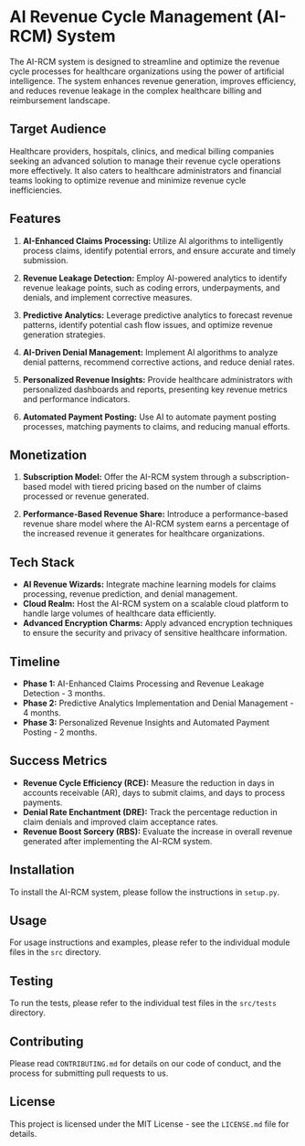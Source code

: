 # AI Revenue Cycle Management (AI-RCM) System

The AI-RCM system is designed to streamline and optimize the revenue cycle processes for healthcare organizations using the power of artificial intelligence. The system enhances revenue generation, improves efficiency, and reduces revenue leakage in the complex healthcare billing and reimbursement landscape.

## Target Audience

Healthcare providers, hospitals, clinics, and medical billing companies seeking an advanced solution to manage their revenue cycle operations more effectively. It also caters to healthcare administrators and financial teams looking to optimize revenue and minimize revenue cycle inefficiencies.

## Features

1. **AI-Enhanced Claims Processing:** Utilize AI algorithms to intelligently process claims, identify potential errors, and ensure accurate and timely submission.

2. **Revenue Leakage Detection:** Employ AI-powered analytics to identify revenue leakage points, such as coding errors, underpayments, and denials, and implement corrective measures.

3. **Predictive Analytics:** Leverage predictive analytics to forecast revenue patterns, identify potential cash flow issues, and optimize revenue generation strategies.

4. **AI-Driven Denial Management:** Implement AI algorithms to analyze denial patterns, recommend corrective actions, and reduce denial rates.

5. **Personalized Revenue Insights:** Provide healthcare administrators with personalized dashboards and reports, presenting key revenue metrics and performance indicators.

6. **Automated Payment Posting:** Use AI to automate payment posting processes, matching payments to claims, and reducing manual efforts.

## Monetization

1. **Subscription Model:** Offer the AI-RCM system through a subscription-based model with tiered pricing based on the number of claims processed or revenue generated.

2. **Performance-Based Revenue Share:** Introduce a performance-based revenue share model where the AI-RCM system earns a percentage of the increased revenue it generates for healthcare organizations.

## Tech Stack

- **AI Revenue Wizards:** Integrate machine learning models for claims processing, revenue prediction, and denial management.
- **Cloud Realm:** Host the AI-RCM system on a scalable cloud platform to handle large volumes of healthcare data efficiently.
- **Advanced Encryption Charms:** Apply advanced encryption techniques to ensure the security and privacy of sensitive healthcare information.

## Timeline

- **Phase 1:** AI-Enhanced Claims Processing and Revenue Leakage Detection - 3 months.
- **Phase 2:** Predictive Analytics Implementation and Denial Management - 4 months.
- **Phase 3:** Personalized Revenue Insights and Automated Payment Posting - 2 months.

## Success Metrics

- **Revenue Cycle Efficiency (RCE):** Measure the reduction in days in accounts receivable (AR), days to submit claims, and days to process payments.
- **Denial Rate Enchantment (DRE):** Track the percentage reduction in claim denials and improved claim acceptance rates.
- **Revenue Boost Sorcery (RBS):** Evaluate the increase in overall revenue generated after implementing the AI-RCM system.

## Installation

To install the AI-RCM system, please follow the instructions in `setup.py`.

## Usage

For usage instructions and examples, please refer to the individual module files in the `src` directory.

## Testing

To run the tests, please refer to the individual test files in the `src/tests` directory.

## Contributing

Please read `CONTRIBUTING.md` for details on our code of conduct, and the process for submitting pull requests to us.

## License

This project is licensed under the MIT License - see the `LICENSE.md` file for details.